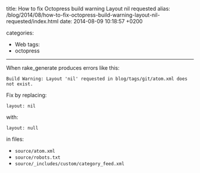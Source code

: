 title: How to fix Octopress build warning Layout nil requested
alias: /blog/2014/08/how-to-fix-octopress-build-warning-layout-nil-requested/index.html
date: 2014-08-09 10:18:57 +0200

categories:
- Web
tags:
- octopress
---

When rake_generate produces errors like this:

	Build Warning: Layout 'nil' requested in blog/tags/git/atom.xml does not exist.

Fix by replacing:


	layout: nil

with:

	layout: null

in files:

- `source/atom.xml`
- `source/robots.txt`
- `source/_includes/custom/category_feed.xml`
